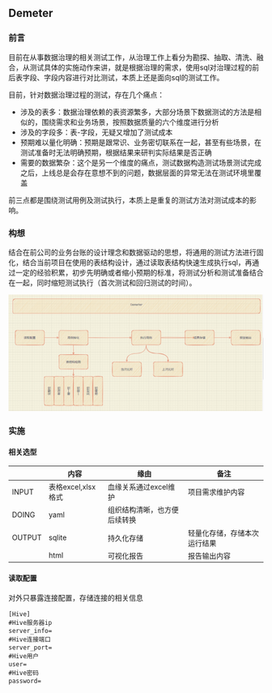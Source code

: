 ## Demeter

### 前言

目前在从事数据治理的相关测试工作，从治理工作上看分为勘探、抽取、清洗、融合，从测试具体的实施动作来讲，就是根据治理的需求，使用sql对治理过程的前后表字段、字段内容进行对比测试，本质上还是面向sql的测试工作。

目前，针对数据治理过程的测试，存在几个痛点：

- 涉及的表多：数据治理依赖的表资源繁多，大部分场景下数据测试的方法是相似的，围绕需求和业务场景，按照数据质量的六个维度进行分析
- 涉及的字段多：表-字段，无疑又增加了测试成本
- 预期难以量化明确：预期是跟常识、业务密切联系在一起，甚至有些场景，在测试准备时无法明确预期，根据结果来研判实际结果是否正确
- 需要的数据繁杂：这个是另一个维度的痛点，测试数据构造测试场景测试完成之后，上线总是会存在意想不到的问题，数据层面的异常无法在测试环境里覆盖

前三点都是围绕测试用例及测试执行，本质上是重复的测试方法对测试成本的影响。

### 构想

结合在前公司的业务台账的设计理念和数据驱动的思想，将通用的测试方法进行固化，结合当前项目在使用的表结构设计，通过读取表结构快速生成执行sql，再通过一定的经验积累，初步先明确或者缩小预期的标准，将测试分析和测试准备结合在一起，同时缩短测试执行（首次测试和回归测试的时间）。

![整体流程图](./整体流程图.png)

### 实施

#### 相关选型

|        | 内容               | 缘由                         | 备注                         |
| ------ | ------------------ | ---------------------------- | ---------------------------- |
| INPUT  | 表格excel,xlsx格式 | 血缘关系通过excel维护        | 项目需求维护内容             |
| DOING  | yaml               | 组织结构清晰，也方便后续转换 |                              |
| OUTPUT | sqlite             | 持久化存储                   | 轻量化存储，存储本次运行结果 |
|        | html               | 可视化报告                   | 报告输出内容                 |

#### 读取配置

对外只暴露连接配置，存储连接的相关信息

```
[Hive]
#Hive服务器ip
server_info=
#Hive连接端口
server_port=
#Hive用户
user=
#Hive密码
password=
```

